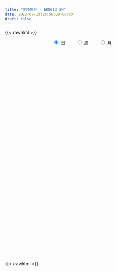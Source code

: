 ```yaml
---
title: "奥精医疗 - 688613.SH"
date: 2022-07-19T20:56:08+08:00
draft: false
---
```

{{< rawhtml >}}
    <div style="text-align: center">
        <label style="padding: 1rem;"><input style="margin-right: .5rem" type="radio" name="period" value="D" checked onclick="period_change(this)">日</label>
        <label style="padding: 1rem;"><input style="margin-right: .5rem" type="radio" name="period" value="W" onclick="period_change(this)">周</label>
        <label style="padding: 1rem;"><input style="margin-right: .5rem" type="radio" name="period" value="M" onclick="period_change(this)">月</label>
    </div>
    <div id="chart" style="height: 700px;"></div> 
    <script type="text/javascript">
        const D_v = [232164.66,136087.58,136353.65,99151.23,54035.26,79717.75,59758.76,50936.07,48510.0,63597.82,43653.38,39114.95,78400.05,39013.51,46589.29,61825.01,42824.98,47202.26,29291.23,20657.04,32650.03,26773.56,20995.61,40656.18,23792.89,25945.11,21119.82,13569.3,31364.01,16122.0,12713.17,23807.76,15785.32,16040.23,13402.27,12555.04,15532.37,15205.11,9235.13,6591.5,8516.09,18333.59,21265.42,28453.19,17528.95,20597.95,15762.52,14697.89,10037.61,9122.71,12880.94,15456.51,7758.56,9833.25,7631.15,9128.92,7235.12,8232.62,4831.61,5860.64,19439.08,13764.6,5931.79,11963.13,9962.07,12561.08,25702.36,12302.57,15300.6,10113.51,9910.24,15498.42,16479.48,20724.51,12631.36,13276.47,12290.86,9388.08,8794.95,7261.74,9216.73,20870.52,20875.28,12455.76,25578.3,18146.26,11200.99,9141.21,17815.55,8613.21,14961.88,8985.99,6703.98,7028.58,11633.77,8517.84,16471.55,15697.56,12159.93,8925.23,10038.31,6687.98,4474.24,7325.92,13025.17,10578.43,7220.56,17389.28,9648.39,14688.47,5369.72,8568.98,6758.61,19365.27,7405.89,8740.21,10719.27,8605.99,9243.75,9442.5,8823.38,9708.29,5656.31,14721.39,15279.27,20740.06,14193.63,13823.74,10762.83,13200.44,9368.16,10312.54,6248.62,9305.8,7687.07,6465.7,6937.2,6398.5,4663.96,5494.85,6664.49,3093.41,6389.41,5671.98,6231.39,8199.87,6567.03,7426.91,11010.55,9141.72,9376.09,8699.55,9623.98,8322.48,10379.07,10311.53,18003.74,11379.84,9407.39,16710.86,8773.29,14522.5,12506.83,12746.83,6195.08,8406.69,8124.25,3994.65,17457.31,8038.34,5952.57,4989.21,4347.47,6137.22,4615.91,5801.32,8373.34,5720.6,6561.48,5937.25,3700.6,4102.62,4500.56,5527.59,7424.23,6606.86,5570.22,4972.94,3147.66,3816.13,4462.39,8109.89,6661.73,9071.12,8078.14,4895.37,8239.91,5523.42,5056.99,7910.84,10577.62,3865.84,5768.96,4292.75,3793.93,3138.08,4207.74,3257.12,3204.88,3384.62,4246.64,3618.26,3805.99,3936.25,4629.12,6157.57,3940.15,10641.06,5231.77,5043.88,2559.74,3209.63,2774.71,2440.52,4881.49,5126.63,3955.41,4230.42,7146.25,6898.05,3328.29,3946.15,2877.38,4074.04,5752.21,4955.58,5602.69,6221.17,5015.03,4617.52,3561.12,7063.52,13879.37,23112.22,10394.79,20596.16,20457.5,11162.27,20276.32,36587.79,33554.24,27900.08,20735.74,18813.91,10806.2,11317.93,13814.89,15155.0,12094.82,17436.86,16912.04,13068.02,12018.87,10947.78,9175.64,13985.22,13444.58,12420.2,20034.16,16257.96,12187.96,18954.26,23951.32,14868.78,23996.39,24091.54,12142.99,16745.04,11035.36,14650.29,9733.53,6693.23,5819.16]
const D_histogram = [0.0,-0.4665071225,0.1792061818,0.6881445691,1.3983665356,2.0545702969,3.5191563644,4.3290199207,4.0794998365,2.8500343642,1.7599254498,1.2002225365,-0.1759485368,-0.9351415151,-1.7634728269,-2.9138051615,-3.4421405328,-3.3191641801,-3.1129480958,-2.9061373578,-2.2749550639,-1.6788270374,-1.3420540903,-1.685318455,-1.8554315078,-1.6166906746,-1.3206952084,-1.0466306288,-0.6253474703,-0.5530080292,-0.3783559302,-0.3833566208,-0.3562345642,-0.4972123759,-0.4701850862,-0.405209169,-0.0866340823,0.1261385627,0.1992517642,0.1352317409,-0.0097783862,-0.2649361308,-0.4730443726,-0.1004160964,-0.1489103087,-0.6333347936,-1.1592993972,-1.5406874705,-1.5392808795,-1.3206766543,-1.0675604545,-0.7060073752,-0.4757125787,-0.2486932136,-0.2214083119,0.0530945457,0.2153199733,0.2573338954,0.3022610525,0.3076795008,0.6925915131,0.9808999068,1.126215735,1.2878701723,1.1707489863,1.0495702318,0.6228455169,0.2923183718,-0.1233503398,-0.3437602483,-0.3605248939,-0.1771104878,0.1180938179,0.53399198,0.8072375171,1.0368104464,1.0848518542,1.1908967433,1.1508015257,1.0607071265,0.8350040416,0.972021819,0.6135063916,0.4557447356,0.6307923342,0.5775223439,0.6123671126,0.5862609114,0.678975599,0.6323497306,0.203276893,0.1117367777,0.123342382,0.1285087878,0.207571226,0.2766402776,0.4602770563,0.4370128708,0.1892023564,0.1514435779,-0.0561585382,-0.2392271173,-0.3150899365,-0.2488638241,-0.2879365849,-0.4075348841,-0.6431587727,-0.9025878552,-1.0208818303,-1.1902440725,-1.2032489307,-1.1326967719,-1.0083368026,-1.1499478753,-1.0978610196,-0.9392743495,-0.6601196339,-0.3861711323,-0.0747214413,0.168772023,0.2869615922,0.2706237702,0.3029471758,0.4131633496,0.6369575882,0.8836572233,1.0174479928,1.1406984233,1.1806347763,1.0914530842,0.9248064656,0.6422059119,0.5127911693,0.2724928848,0.0372120217,-0.0422761606,0.0043974613,-0.0363212692,-0.0402537771,-0.0552930368,-0.1612568793,-0.1746984085,-0.2924191633,-0.4284573895,-0.4383189045,-0.3305650821,-0.3199133795,-0.3603799873,-0.2378526884,-0.1071133115,-0.0965370594,0.013249276,0.1296554128,0.2112659913,0.1501595606,0.1773223283,0.2464952695,0.3754638226,0.3983629803,0.5607171184,0.5926444925,0.6674337831,0.621971084,0.4255212027,0.2337467653,-0.0074799516,-0.2300256029,-0.373150471,-0.7446839138,-0.8757214134,-0.9786199541,-0.9790375829,-0.8689346559,-0.7756756716,-0.6093029897,-0.4574055257,-0.4587090214,-0.480255422,-0.3846302584,-0.2286348802,-0.1247818376,-0.0696193489,0.0441892477,0.0616921866,0.2079511012,0.2327649724,0.3008817018,0.3714616097,0.4084063599,0.420125346,0.3519201221,0.3065927154,0.1707065335,-0.0624309021,-0.2541768912,-0.2817132337,-0.1627590876,-0.1684506437,-0.2649871267,-0.2953743873,-0.1480173345,-0.0268289624,0.1163380062,0.1365988454,0.1850265593,0.2117722826,0.2166616608,0.1732784185,0.1276833598,0.1727840354,0.2221952008,0.2201573239,0.2033461756,0.1202573308,-0.011778706,-0.2128560425,-0.2725971342,-0.213833133,-0.0884909855,0.0434941519,0.1445452036,0.1395322258,0.1637116312,0.1400917601,0.0121262805,-0.2556089145,-0.4272145445,-0.4143648481,-0.5326056666,-0.4339524614,-0.3273430506,-0.2633472393,-0.1937156362,-0.0663244171,0.0409647412,0.1465292678,0.148142143,0.1014087106,0.0616911773,0.0646885938,0.0756472231,0.1412648559,0.2373799373,0.0834637287,0.060870607,-0.0404629819,-0.1046968395,-0.1037808358,0.005166905,0.2794884639,0.5039613976,0.7174594919,0.7408584488,0.7257929106,0.6085347304,0.5372832211,0.4597259249,0.3423053819,0.2888756634,0.2853547418,0.3088208186,0.3440769444,0.3081474192,0.2064450795,0.1762303404,0.1824322368,0.1902968087,0.2187791671,0.198842193,0.2206246304,0.1903300705,0.2568224521,0.1954749743,0.1397333213,0.0077840935,-0.041225043,-0.1300359793,-0.2918105794,-0.3644510055,-0.354249087,-0.3652409013,-0.3236520294,-0.2703325668]
const D_fast = [0.0,-0.5831339031,0.1073809466,0.7883554762,1.8481690765,3.0180154122,5.3623905707,7.2545091072,8.0248639821,7.5079071009,6.8577795489,6.5981322697,5.1779740622,4.1849957051,2.9157961866,1.0370125617,-0.3518579429,-1.0586726352,-1.6306935748,-2.1504171763,-2.0879736484,-1.9115523812,-1.9102929567,-2.6748869352,-3.3088578649,-3.4742897003,-3.5084680363,-3.4960611139,-3.231114823,-3.2970273891,-3.2169642727,-3.3178041185,-3.3797407029,-3.6450216086,-3.7355405905,-3.7718669656,-3.4749503994,-3.2306431137,-3.1077169712,-3.1379290593,-3.2853837829,-3.6067755603,-3.9331448951,-3.585620643,-3.6713424325,-4.3141006159,-5.1298900688,-5.8964500097,-6.2798636385,-6.3914285769,-6.4052024908,-6.2201512552,-6.1087846034,-5.9439385417,-5.972005718,-5.6842292239,-5.468173803,-5.361826407,-5.2413339868,-5.1589956634,-4.6009357728,-4.0674024024,-3.6405326404,-3.1569106601,-2.9813445995,-2.840130796,-3.1111441317,-3.3685916839,-3.8150979805,-4.1214479509,-4.2283438201,-4.0892070359,-3.7644792758,-3.2150831187,-2.7400282023,-2.2512526614,-1.93199829,-1.528229215,-1.2806240513,-1.1055416689,-1.1224937434,-0.7424705113,-0.9476093407,-0.9914348128,-0.6586891307,-0.567578535,-0.3796419881,-0.2591829615,0.0032756259,0.1147371901,-0.2635164242,-0.3271223451,-0.2846811452,-0.2473875426,-0.1164322978,0.0217968232,0.3205028659,0.4064918981,0.2059819729,0.2060840888,-0.0155576619,-0.2584330203,-0.4130683236,-0.4090581673,-0.5201150742,-0.7415970945,-1.1380106762,-1.6230867226,-1.9966011552,-2.4635244155,-2.7773415064,-2.9899635406,-3.117687772,-3.5467858134,-3.7691642127,-3.8453961299,-3.7312713229,-3.5538656042,-3.2610962737,-2.9754098036,-2.7854798363,-2.7341617157,-2.6261015162,-2.412594505,-2.0295608694,-1.5619469285,-1.1737941608,-0.7653691244,-0.4302740774,-0.2465924983,-0.1820375006,-0.3040865763,-0.3053035266,-0.4774785899,-0.7034564476,-0.79351367,-0.7457406828,-0.7955397306,-0.8095356828,-0.8383982017,-0.984676264,-1.0417923953,-1.232617941,-1.4757705145,-1.5952117557,-1.5700992038,-1.6394258461,-1.7699874507,-1.7069233239,-1.6029622749,-1.6165202876,-1.5034216332,-1.3546016433,-1.2201745669,-1.2437411074,-1.1722477576,-1.0414509991,-0.8186164903,-0.6961265876,-0.3935931699,-0.2135046726,0.0281430637,0.1381731356,0.048103555,-0.085234191,-0.3283308959,-0.6083829479,-0.8447954337,-1.4024998549,-1.752467708,-2.1000212372,-2.3451982617,-2.4523289987,-2.5529889322,-2.5389419977,-2.5013959152,-2.6173766663,-2.7589869224,-2.7595193233,-2.6606826651,-2.5880250821,-2.5502674305,-2.425411522,-2.3924855365,-2.1942388465,-2.1112337322,-1.9678965773,-1.8044512671,-1.6654049269,-1.5486546043,-1.5288797976,-1.4975590255,-1.5907685741,-1.8395137352,-2.0948039471,-2.1927685981,-2.1145042238,-2.1623084408,-2.3250917055,-2.429322563,-2.3189698438,-2.2044887122,-2.0322372421,-1.9778266915,-1.8831423378,-1.8034535439,-1.7443987505,-1.7444623882,-1.758136607,-1.6698399225,-1.5648799569,-1.5118785028,-1.4778531072,-1.5308776194,-1.6658583326,-1.9201496797,-2.048040055,-2.042734337,-1.9395149359,-1.7966562605,-1.6594689079,-1.6295988293,-1.5644915161,-1.5530884471,-1.6780223567,-2.0096597803,-2.2880690464,-2.378810562,-2.6302027971,-2.6400377073,-2.6152640591,-2.6171050577,-2.5959023636,-2.4850922487,-2.3675619052,-2.2253650616,-2.1867166507,-2.2080979054,-2.2323926445,-2.2132230794,-2.1833526443,-2.0824187976,-1.9269587319,-2.0600090083,-2.0673844783,-2.1788338126,-2.2692418801,-2.2942710853,-2.1840316183,-1.8398379434,-1.4893746603,-1.0965116931,-0.887898124,-0.7215154345,-0.6866399321,-0.6235706361,-0.5861964511,-0.6180406486,-0.5992514512,-0.5314336874,-0.430762406,-0.3094870441,-0.2683797145,-0.3184707843,-0.3046279383,-0.2528179827,-0.1973792086,-0.1142020584,-0.0844284843,-0.0074898893,0.0097980685,0.1404960631,0.1280173288,0.1072090062,-0.0227941982,-0.0821095955,-0.2034295267,-0.4381567716,-0.601909949,-0.6802703023,-0.782572342,-0.8218964774,-0.8361601565]
const D_slow = [0.0,-0.1166267806,-0.0718252352,0.1002109071,0.449802541,0.9634451152,1.8432342063,2.9254891865,3.9453641456,4.6578727367,5.0978540991,5.3979097332,5.353922599,5.1201372203,4.6792690135,3.9508177231,3.0902825899,2.2604915449,1.482254521,0.7557201815,0.1869814155,-0.2327253438,-0.5682388664,-0.9895684802,-1.4534263571,-1.8575990258,-2.1877728279,-2.4494304851,-2.6057673527,-2.7440193599,-2.8386083425,-2.9344474977,-3.0235061387,-3.1478092327,-3.2653555043,-3.3666577965,-3.3883163171,-3.3567816764,-3.3069687354,-3.2731608002,-3.2756053967,-3.3418394294,-3.4601005226,-3.4852045466,-3.5224321238,-3.6807658222,-3.9705906715,-4.3557625392,-4.740582759,-5.0707519226,-5.3376420362,-5.51414388,-5.6330720247,-5.6952453281,-5.7505974061,-5.7373237697,-5.6834937763,-5.6191603025,-5.5435950393,-5.4666751641,-5.2935272859,-5.0483023092,-4.7667483754,-4.4447808324,-4.1520935858,-3.8897010278,-3.7339896486,-3.6609100557,-3.6917476406,-3.7776877027,-3.8678189262,-3.9120965481,-3.8825730937,-3.7490750987,-3.5472657194,-3.2880631078,-3.0168501442,-2.7191259584,-2.431425577,-2.1662487954,-1.957497785,-1.7144923302,-1.5611157323,-1.4471795484,-1.2894814649,-1.1451008789,-0.9920091007,-0.8454438729,-0.6756999731,-0.5176125405,-0.4667933172,-0.4388591228,-0.4080235273,-0.3758963303,-0.3240035238,-0.2548434544,-0.1397741904,-0.0305209727,0.0167796164,0.0546405109,0.0406008764,-0.019205903,-0.0979783871,-0.1601943431,-0.2321784893,-0.3340622104,-0.4948519035,-0.7204988673,-0.9757193249,-1.273280343,-1.5740925757,-1.8572667687,-2.1093509693,-2.3968379382,-2.6713031931,-2.9061217804,-3.0711516889,-3.167694472,-3.1863748323,-3.1441818266,-3.0724414285,-3.004785486,-2.929048692,-2.8257578546,-2.6665184576,-2.4456041518,-2.1912421536,-1.9060675477,-1.6109088537,-1.3380455826,-1.1068439662,-0.9462924882,-0.8180946959,-0.7499714747,-0.7406684693,-0.7512375094,-0.7501381441,-0.7592184614,-0.7692819057,-0.7831051649,-0.8234193847,-0.8670939868,-0.9401987777,-1.047313125,-1.1568928512,-1.2395341217,-1.3195124666,-1.4096074634,-1.4690706355,-1.4958489634,-1.5199832282,-1.5166709092,-1.484257056,-1.4314405582,-1.393900668,-1.349570086,-1.2879462686,-1.1940803129,-1.0944895679,-0.9543102883,-0.8061491651,-0.6392907194,-0.4837979484,-0.3774176477,-0.3189809564,-0.3208509443,-0.378357345,-0.4716449627,-0.6578159412,-0.8767462945,-1.1214012831,-1.3661606788,-1.5833943428,-1.7773132606,-1.9296390081,-2.0439903895,-2.1586676448,-2.2787315004,-2.374889065,-2.432047785,-2.4632432444,-2.4806480816,-2.4696007697,-2.4541777231,-2.4021899478,-2.3439987047,-2.2687782792,-2.1759128768,-2.0738112868,-1.9687799503,-1.8807999198,-1.8041517409,-1.7614751075,-1.7770828331,-1.8406270559,-1.9110553643,-1.9517451362,-1.9938577971,-2.0601045788,-2.1339481756,-2.1709525093,-2.1776597499,-2.1485752483,-2.114425537,-2.0681688971,-2.0152258265,-1.9610604113,-1.9177408067,-1.8858199667,-1.8426239579,-1.7870751577,-1.7320358267,-1.6811992828,-1.6511349501,-1.6540796266,-1.7072936372,-1.7754429208,-1.828901204,-1.8510239504,-1.8401504124,-1.8040141115,-1.7691310551,-1.7282031473,-1.6931802073,-1.6901486371,-1.7540508658,-1.8608545019,-1.9644457139,-2.0975971305,-2.2060852459,-2.2879210085,-2.3537578184,-2.4021867274,-2.4187678317,-2.4085266464,-2.3718943294,-2.3348587937,-2.309506616,-2.2940838217,-2.2779116732,-2.2589998675,-2.2236836535,-2.1643386692,-2.143472737,-2.1282550852,-2.1383708307,-2.1645450406,-2.1904902495,-2.1891985233,-2.1193264073,-1.9933360579,-1.8139711849,-1.6287565728,-1.4473083451,-1.2951746625,-1.1608538572,-1.045922376,-0.9603460305,-0.8881271147,-0.8167884292,-0.7395832246,-0.6535639885,-0.5765271337,-0.5249158638,-0.4808582787,-0.4352502195,-0.3876760173,-0.3329812255,-0.2832706773,-0.2281145197,-0.1805320021,-0.116326389,-0.0674576455,-0.0325243151,-0.0305782918,-0.0408845525,-0.0733935473,-0.1463461922,-0.2374589435,-0.3260212153,-0.4173314406,-0.498244448,-0.5658275897]
const D_data = [['2021-05-21', 80.02, 95.01, 78.0, 96.96],['2021-05-24', 91.0, 87.7, 86.51, 97.0],['2021-05-25', 89.41, 102.0, 88.04, 106.5],['2021-05-26', 101.0, 103.77, 99.13, 109.51],['2021-05-27', 102.0, 110.48, 102.0, 111.88],['2021-05-28', 111.01, 115.0, 109.0, 124.88],['2021-05-31', 116.0, 133.33, 115.55, 134.0],['2021-06-01', 133.32, 134.79, 126.31, 137.85],['2021-06-02', 133.8, 126.9, 124.1, 135.79],['2021-06-03', 125.95, 114.0, 112.59, 128.96],['2021-06-04', 113.2, 112.0, 108.4, 114.5],['2021-06-07', 111.26, 116.11, 108.0, 117.28],['2021-06-08', 113.0, 101.8, 98.77, 116.8],['2021-06-09', 101.28, 104.04, 96.55, 105.61],['2021-06-10', 102.79, 98.48, 95.2, 104.1],['2021-06-11', 98.0, 87.81, 86.47, 101.98],['2021-06-15', 87.81, 89.0, 83.69, 91.6],['2021-06-16', 88.87, 93.73, 85.5, 94.97],['2021-06-17', 93.0, 93.35, 91.0, 94.62],['2021-06-18', 93.66, 92.22, 91.31, 97.52],['2021-06-21', 90.0, 97.8, 87.61, 97.96],['2021-06-22', 96.44, 99.1, 96.0, 102.36],['2021-06-23', 100.0, 97.11, 96.1, 101.44],['2021-06-24', 98.55, 87.24, 86.99, 98.55],['2021-06-25', 86.0, 86.42, 85.5, 89.2],['2021-06-28', 86.5, 90.1, 85.2, 92.77],['2021-06-29', 89.99, 90.8, 88.05, 92.91],['2021-06-30', 90.23, 90.79, 90.01, 93.41],['2021-07-01', 94.5, 93.49, 90.91, 96.5],['2021-07-02', 93.0, 89.6, 88.99, 93.36],['2021-07-05', 89.66, 90.78, 87.01, 91.73],['2021-07-06', 91.88, 88.27, 83.69, 91.88],['2021-07-07', 86.5, 88.01, 84.1, 88.96],['2021-07-08', 87.6, 84.81, 84.57, 89.18],['2021-07-09', 84.6, 85.76, 82.43, 85.88],['2021-07-12', 85.0, 85.66, 83.58, 86.8],['2021-07-13', 85.75, 89.2, 84.24, 89.57],['2021-07-14', 88.1, 88.85, 88.0, 91.66],['2021-07-15', 88.88, 87.53, 85.8, 90.8],['2021-07-16', 86.35, 85.5, 85.28, 87.99],['2021-07-19', 84.81, 83.5, 82.6, 85.5],['2021-07-20', 82.5, 80.45, 78.35, 83.49],['2021-07-21', 80.0, 79.0, 77.8, 80.88],['2021-07-22', 79.99, 86.0, 77.77, 86.0],['2021-07-23', 84.98, 81.0, 81.0, 85.3],['2021-07-26', 79.0, 73.26, 70.0, 80.0],['2021-07-27', 72.2, 68.73, 68.62, 73.93],['2021-07-28', 68.2, 66.4, 63.07, 69.5],['2021-07-29', 67.16, 68.28, 67.16, 69.29],['2021-07-30', 67.0, 69.75, 66.21, 70.4],['2021-08-02', 68.81, 69.76, 65.3, 70.38],['2021-08-03', 69.8, 71.3, 68.56, 74.59],['2021-08-04', 70.11, 69.99, 69.01, 71.83],['2021-08-05', 68.85, 70.09, 68.85, 74.0],['2021-08-06', 70.09, 67.27, 66.68, 70.18],['2021-08-09', 65.65, 70.3, 65.65, 70.49],['2021-08-10', 71.46, 69.37, 68.8, 71.46],['2021-08-11', 69.37, 67.8, 67.27, 69.37],['2021-08-12', 68.03, 67.5, 67.25, 68.5],['2021-08-13', 67.28, 66.6, 66.0, 67.8],['2021-08-16', 66.3, 72.05, 66.04, 74.55],['2021-08-17', 72.83, 72.6, 70.64, 73.49],['2021-08-18', 72.01, 72.13, 71.03, 72.76],['2021-08-19', 71.79, 73.48, 71.6, 76.5],['2021-08-20', 74.0, 70.48, 69.53, 74.0],['2021-08-23', 69.8, 70.1, 67.53, 71.83],['2021-08-24', 70.18, 64.91, 63.0, 70.18],['2021-08-25', 64.03, 63.9, 63.5, 65.81],['2021-08-26', 63.89, 60.35, 60.2, 64.97],['2021-08-27', 60.98, 60.35, 59.4, 61.47],['2021-08-30', 60.06, 61.43, 59.03, 61.57],['2021-08-31', 62.4, 63.62, 62.4, 65.25],['2021-09-01', 64.38, 65.74, 63.01, 66.49],['2021-09-02', 65.75, 68.9, 65.02, 71.5],['2021-09-03', 69.6, 69.0, 67.5, 70.5],['2021-09-06', 69.0, 70.07, 68.33, 71.8],['2021-09-07', 70.01, 68.95, 68.33, 70.01],['2021-09-08', 68.95, 70.6, 68.3, 72.18],['2021-09-09', 71.21, 69.52, 68.75, 72.22],['2021-09-10', 69.01, 69.1, 67.6, 69.9],['2021-09-13', 68.98, 67.01, 66.1, 70.6],['2021-09-14', 67.02, 71.78, 66.17, 72.88],['2021-09-15', 70.99, 65.37, 65.0, 71.0],['2021-09-16', 64.82, 66.7, 64.18, 69.5],['2021-09-17', 66.02, 71.16, 64.5, 72.47],['2021-09-22', 70.02, 68.94, 68.14, 73.3],['2021-09-23', 69.0, 70.32, 68.0, 71.38],['2021-09-24', 70.15, 69.93, 69.38, 71.88],['2021-09-27', 69.61, 72.0, 67.95, 72.4],['2021-09-28', 72.0, 70.82, 70.41, 72.45],['2021-09-29', 70.11, 65.0, 64.51, 70.97],['2021-09-30', 65.48, 67.88, 64.58, 68.48],['2021-10-08', 69.0, 68.99, 68.21, 70.49],['2021-10-11', 68.53, 69.0, 68.33, 70.59],['2021-10-12', 69.02, 70.24, 67.16, 71.6],['2021-10-13', 70.0, 70.67, 69.6, 71.47],['2021-10-14', 70.34, 73.06, 70.0, 75.0],['2021-10-15', 72.87, 71.25, 70.86, 73.99],['2021-10-18', 71.0, 67.95, 66.33, 71.2],['2021-10-19', 67.8, 69.95, 67.75, 70.46],['2021-10-20', 69.45, 67.2, 66.82, 70.2],['2021-10-21', 67.87, 66.33, 65.83, 67.97],['2021-10-22', 66.5, 66.74, 66.0, 67.45],['2021-10-25', 66.7, 68.25, 66.54, 68.66],['2021-10-26', 67.98, 66.76, 65.02, 68.52],['2021-10-27', 66.76, 65.0, 63.06, 66.76],['2021-10-28', 65.0, 62.1, 61.9, 65.0],['2021-10-29', 61.93, 59.75, 59.57, 62.78],['2021-11-01', 59.79, 59.6, 59.05, 60.38],['2021-11-02', 59.15, 57.13, 56.43, 60.42],['2021-11-03', 57.13, 57.43, 56.7, 57.99],['2021-11-04', 57.85, 57.45, 56.7, 57.95],['2021-11-05', 57.08, 57.51, 56.85, 58.77],['2021-11-08', 57.57, 52.94, 51.76, 57.57],['2021-11-09', 52.8, 53.86, 52.36, 54.34],['2021-11-10', 54.3, 54.55, 53.15, 55.2],['2021-11-11', 54.85, 56.18, 54.14, 56.51],['2021-11-12', 56.19, 56.75, 55.5, 57.48],['2021-11-15', 56.75, 58.17, 56.4, 58.77],['2021-11-16', 58.0, 58.41, 57.92, 59.3],['2021-11-17', 58.0, 57.56, 57.06, 58.99],['2021-11-18', 57.56, 55.94, 55.83, 57.8],['2021-11-19', 55.89, 56.4, 55.66, 56.96],['2021-11-22', 56.15, 57.64, 54.97, 57.65],['2021-11-23', 57.35, 60.0, 57.21, 60.1],['2021-11-24', 60.12, 61.81, 59.31, 62.86],['2021-11-25', 62.2, 61.86, 61.17, 63.5],['2021-11-26', 62.28, 63.0, 62.0, 64.24],['2021-11-29', 63.2, 63.08, 62.0, 63.75],['2021-11-30', 62.93, 62.03, 61.48, 63.26],['2021-12-01', 62.0, 61.0, 60.6, 62.01],['2021-12-02', 60.81, 58.81, 58.72, 61.57],['2021-12-03', 59.0, 59.95, 58.83, 60.56],['2021-12-06', 59.62, 57.76, 57.5, 60.09],['2021-12-07', 57.79, 56.55, 55.69, 58.35],['2021-12-08', 56.98, 57.54, 55.98, 57.97],['2021-12-09', 57.54, 58.91, 57.3, 59.67],['2021-12-10', 59.1, 57.71, 57.68, 59.1],['2021-12-13', 57.71, 57.91, 57.03, 58.48],['2021-12-14', 57.43, 57.57, 57.34, 58.65],['2021-12-15', 57.5, 55.9, 55.87, 58.06],['2021-12-16', 55.91, 56.48, 55.7, 56.69],['2021-12-17', 56.48, 54.5, 54.5, 56.48],['2021-12-20', 54.5, 53.15, 53.01, 55.23],['2021-12-21', 53.45, 53.83, 52.67, 54.0],['2021-12-22', 53.89, 55.09, 53.83, 55.8],['2021-12-23', 55.09, 53.75, 53.4, 55.41],['2021-12-24', 53.75, 52.56, 52.2, 54.0],['2021-12-27', 52.57, 54.38, 52.12, 55.65],['2021-12-28', 54.36, 54.82, 53.6, 55.48],['2021-12-29', 54.73, 53.4, 53.35, 55.33],['2021-12-30', 53.33, 54.72, 53.11, 55.3],['2021-12-31', 54.72, 55.26, 54.36, 56.45],['2022-01-04', 55.63, 55.29, 55.06, 56.58],['2022-01-05', 54.8, 53.5, 52.9, 54.85],['2022-01-06', 53.01, 54.45, 53.01, 54.99],['2022-01-07', 54.97, 55.22, 54.5, 57.34],['2022-01-10', 55.4, 56.58, 55.06, 57.13],['2022-01-11', 56.01, 55.81, 55.49, 56.61],['2022-01-12', 56.0, 58.3, 55.8, 58.84],['2022-01-13', 58.0, 57.53, 57.12, 58.68],['2022-01-14', 57.6, 58.76, 57.21, 59.36],['2022-01-17', 58.8, 57.77, 56.46, 59.39],['2022-01-18', 57.22, 55.58, 55.25, 57.5],['2022-01-19', 55.04, 54.8, 54.45, 56.13],['2022-01-20', 55.22, 53.05, 52.97, 55.9],['2022-01-21', 53.21, 51.88, 51.52, 53.28],['2022-01-24', 51.5, 51.58, 51.16, 52.31],['2022-01-25', 51.49, 46.79, 46.69, 51.49],['2022-01-26', 47.18, 47.68, 45.88, 47.71],['2022-01-27', 48.04, 46.51, 46.45, 48.22],['2022-01-28', 46.53, 46.55, 46.0, 47.58],['2022-02-07', 47.0, 47.28, 46.66, 48.08],['2022-02-08', 47.4, 46.72, 45.86, 47.48],['2022-02-09', 46.72, 47.52, 46.1, 47.55],['2022-02-10', 47.44, 47.49, 47.0, 48.99],['2022-02-11', 47.49, 45.31, 44.8, 47.49],['2022-02-14', 44.8, 44.3, 44.0, 45.63],['2022-02-15', 44.3, 45.29, 43.86, 45.3],['2022-02-16', 45.29, 46.14, 45.03, 46.63],['2022-02-17', 45.7, 45.7, 45.58, 46.35],['2022-02-18', 45.03, 45.09, 44.3, 45.29],['2022-02-21', 45.3, 45.92, 44.71, 45.92],['2022-02-22', 45.51, 44.76, 44.11, 45.51],['2022-02-23', 44.6, 46.58, 44.36, 46.69],['2022-02-24', 46.51, 45.36, 44.79, 47.26],['2022-02-25', 45.56, 46.04, 45.56, 47.18],['2022-02-28', 46.2, 46.4, 44.84, 46.82],['2022-03-01', 46.47, 46.28, 45.7, 46.58],['2022-03-02', 46.28, 46.14, 45.39, 46.3],['2022-03-03', 46.13, 45.02, 45.02, 46.65],['2022-03-04', 44.53, 45.0, 44.53, 47.2],['2022-03-07', 44.86, 43.31, 42.88, 45.2],['2022-03-08', 43.4, 40.88, 40.88, 43.9],['2022-03-09', 40.88, 39.86, 38.52, 41.6],['2022-03-10', 41.4, 40.84, 40.24, 41.66],['2022-03-11', 40.66, 42.47, 39.89, 42.59],['2022-03-14', 42.02, 40.8, 40.71, 42.27],['2022-03-15', 40.8, 38.92, 38.8, 40.8],['2022-03-16', 39.5, 38.88, 36.88, 39.87],['2022-03-17', 39.45, 40.94, 39.45, 42.05],['2022-03-18', 40.94, 40.96, 40.21, 41.5],['2022-03-21', 41.29, 41.68, 40.2, 41.81],['2022-03-22', 41.05, 40.38, 40.27, 41.11],['2022-03-23', 40.79, 40.75, 40.25, 41.35],['2022-03-24', 40.2, 40.55, 40.01, 40.98],['2022-03-25', 40.4, 40.25, 40.14, 41.49],['2022-03-28', 38.8, 39.42, 38.8, 40.0],['2022-03-29', 39.7, 39.0, 38.58, 40.27],['2022-03-30', 39.49, 39.99, 38.74, 40.08],['2022-03-31', 39.8, 40.2, 39.45, 41.29],['2022-04-01', 39.97, 39.61, 39.52, 40.49],['2022-04-06', 39.54, 39.3, 38.65, 40.0],['2022-04-07', 39.25, 38.09, 38.07, 39.43],['2022-04-08', 38.25, 36.7, 36.55, 38.25],['2022-04-11', 36.7, 34.6, 34.56, 36.79],['2022-04-12', 34.99, 35.22, 34.0, 35.48],['2022-04-13', 35.33, 36.25, 34.3, 38.2],['2022-04-14', 36.46, 37.2, 36.46, 37.88],['2022-04-15', 37.2, 37.7, 36.09, 38.1],['2022-04-18', 37.75, 37.76, 36.99, 38.38],['2022-04-19', 37.96, 36.55, 36.55, 37.97],['2022-04-20', 36.98, 36.84, 36.53, 37.59],['2022-04-21', 37.3, 36.12, 35.61, 37.46],['2022-04-22', 36.5, 34.22, 34.0, 36.5],['2022-04-25', 34.5, 31.05, 30.95, 34.5],['2022-04-26', 31.38, 30.53, 30.37, 32.08],['2022-04-27', 30.22, 31.8, 29.0, 32.0],['2022-04-28', 29.0, 29.2, 28.88, 30.1],['2022-04-29', 29.8, 31.17, 29.21, 31.36],['2022-05-05', 31.9, 31.2, 30.7, 31.95],['2022-05-06', 30.5, 30.56, 29.71, 31.28],['2022-05-09', 31.0, 30.47, 30.17, 31.0],['2022-05-10', 30.43, 31.28, 29.89, 31.28],['2022-05-11', 31.57, 31.31, 31.28, 32.11],['2022-05-12', 31.0, 31.6, 30.55, 31.73],['2022-05-13', 31.5, 30.37, 30.23, 31.89],['2022-05-16', 30.74, 29.41, 29.33, 30.76],['2022-05-17', 29.41, 29.0, 28.5, 29.41],['2022-05-18', 29.21, 29.16, 28.73, 29.6],['2022-05-19', 28.98, 29.03, 28.51, 29.43],['2022-05-20', 29.2, 29.69, 28.83, 29.8],['2022-05-23', 29.01, 30.35, 29.0, 30.38],['2022-05-24', 30.35, 26.88, 26.7, 30.35],['2022-05-25', 27.0, 27.8, 26.7, 28.12],['2022-05-26', 28.03, 26.18, 25.83, 28.18],['2022-05-27', 26.25, 25.83, 25.58, 26.5],['2022-05-30', 25.71, 26.08, 25.38, 26.08],['2022-05-31', 26.08, 27.38, 25.7, 27.59],['2022-06-01', 27.54, 30.3, 27.23, 31.0],['2022-06-02', 31.31, 31.05, 29.3, 31.37],['2022-06-06', 31.26, 32.32, 31.1, 32.49],['2022-06-07', 31.78, 30.92, 30.52, 32.39],['2022-06-08', 30.7, 30.83, 29.88, 31.7],['2022-06-09', 30.86, 29.53, 29.4, 31.08],['2022-06-10', 29.47, 29.88, 29.21, 30.14],['2022-06-13', 29.72, 29.64, 29.15, 30.18],['2022-06-14', 29.28, 28.79, 28.09, 29.5],['2022-06-15', 29.08, 29.25, 28.85, 29.95],['2022-06-16', 29.25, 29.83, 29.04, 30.19],['2022-06-17', 30.0, 30.35, 29.66, 31.28],['2022-06-20', 30.1, 30.82, 30.03, 31.2],['2022-06-21', 30.83, 30.1, 29.81, 31.25],['2022-06-22', 30.22, 29.03, 29.03, 30.26],['2022-06-23', 29.28, 29.65, 28.85, 29.78],['2022-06-24', 29.83, 30.12, 29.81, 30.45],['2022-06-27', 30.12, 30.27, 30.12, 30.9],['2022-06-28', 30.6, 30.74, 29.42, 30.86],['2022-06-29', 30.79, 30.28, 30.05, 31.74],['2022-06-30', 30.3, 30.94, 30.28, 31.39],['2022-07-01', 30.94, 30.4, 30.24, 31.6],['2022-07-04', 30.56, 31.87, 29.83, 31.87],['2022-07-05', 31.88, 30.45, 30.13, 32.09],['2022-07-06', 30.41, 30.33, 29.97, 30.8],['2022-07-07', 30.5, 28.92, 28.53, 30.5],['2022-07-08', 28.84, 29.45, 28.84, 30.27],['2022-07-11', 29.6, 28.5, 28.29, 29.6],['2022-07-12', 28.51, 26.72, 26.72, 28.67],['2022-07-13', 26.98, 26.91, 26.75, 27.37],['2022-07-14', 26.88, 27.45, 26.62, 28.06],['2022-07-15', 27.34, 26.84, 26.51, 27.75],['2022-07-18', 26.83, 27.24, 26.55, 27.49],['2022-07-19', 27.46, 27.33, 26.92, 27.46]]
const W_v = [232164.66,505345.47,266456.03,264942.81,139975.51,144868.27,108120.24,81748.75,59119.15,94097.24,70218.68,53560.41,35288.91,61060.67,75980.12,75244.01,51012.1,88996.59,38488.46,50376.63,6703.98,59349.3,42285.69,55539.36,45034.17,54836.63,42874.23,78758.09,49892.59,36794.27,26306.12,34097.18,47851.89,47016.82,60793.88,47979.68,40432.08,29275.26,26022.55,29629.46,24509.01,36946.27,32934.71,21201.46,17711.52,12371.36,31014.43,15866.09,27356.76,7274.44,23261.9,26478.36,88440.04,101580.62,89573.86,75413.61,59195.53,74344.86,105862.29,64307.21,12512.39]
const W_histogram = [0.0,1.2757150997,1.8140729117,0.5056169193,-0.0677619798,-0.8017752326,-1.0230827697,-1.3571031775,-1.5126995783,-1.815445794,-2.6211836685,-3.1342937399,-3.3144386347,-2.978519268,-3.2240470904,-2.6152997903,-2.0427011612,-1.3930380349,-0.9359138879,-0.6736299933,-0.3440183928,0.0846885256,0.120794338,-0.2496104642,-0.5516881965,-0.6993968799,-0.7148475915,-0.2014295712,0.0011775464,0.0500430355,-0.0620325515,-0.1879178819,-0.0193175117,0.15020611,0.5395465859,0.3800443435,-0.0170493297,-0.2811912984,-0.3824200471,-0.3006930881,-0.2348891087,-0.2770678571,-0.3189914969,-0.3067763558,-0.2561019718,-0.328260903,-0.2233514475,-0.2983525555,-0.454064836,-0.4954526153,-0.4350817408,-0.3443742705,-0.4415627174,-0.0709551079,0.165796993,0.4105232017,0.6018104444,0.780750946,0.8622971768,0.7706211057,0.7712568193]
const W_fast = [0.0,1.5946438746,2.5865199146,1.404468152,0.814148758,-0.120308303,-0.5973865325,-1.2706827348,-1.8044540301,-2.5610616942,-4.0220954859,-5.3187789923,-6.3275335458,-6.7362439961,-7.787783591,-7.8328612385,-7.7709378997,-7.4695342822,-7.2463886071,-7.1525122109,-6.9089052086,-6.4590261588,-6.3927217619,-6.8255291801,-7.2655289616,-7.5880868649,-7.7822494744,-7.3191888468,-7.1162873427,-7.0549110947,-7.1824948196,-7.3553596204,-7.1915886282,-6.984513479,-6.4602863566,-6.5247775131,-6.9261335187,-7.2605733121,-7.4574070726,-7.4508533855,-7.4437716833,-7.555217396,-7.67688891,-7.7413678578,-7.7547189668,-7.9089431237,-7.8598715302,-8.0094607771,-8.2786892665,-8.4439401996,-8.4923397603,-8.4877258576,-8.6953049839,-8.3424361514,-8.0642348023,-7.7168777931,-7.3751379393,-7.0010097012,-6.7038891762,-6.6029099709,-6.4094600525]
const W_slow = [0.0,0.3189287749,0.7724470029,0.8988512327,0.8819107377,0.6814669296,0.4256962372,0.0864204428,-0.2917544518,-0.7456159003,-1.4009118174,-2.1844852524,-3.0130949111,-3.7577247281,-4.5637365007,-5.2175614482,-5.7282367385,-6.0764962473,-6.3104747192,-6.4788822176,-6.5648868158,-6.5437146844,-6.5135160999,-6.5759187159,-6.7138407651,-6.888689985,-7.0674018829,-7.1177592757,-7.1174648891,-7.1049541302,-7.1204622681,-7.1674417386,-7.1722711165,-7.134719589,-6.9998329425,-6.9048218566,-6.9090841891,-6.9793820137,-7.0749870255,-7.1501602975,-7.2088825746,-7.2781495389,-7.3578974131,-7.4345915021,-7.498616995,-7.5806822208,-7.6365200826,-7.7111082215,-7.8246244305,-7.9484875843,-8.0572580195,-8.1433515871,-8.2537422665,-8.2714810435,-8.2300317952,-8.1274009948,-7.9769483837,-7.7817606472,-7.566186353,-7.3735310766,-7.1807168717]
const W_data = [['2021-05-21', 80.02, 95.01, 78.0, 96.96],['2021-05-28', 91.0, 115.0, 86.51, 124.88],['2021-06-04', 116.0, 112.0, 108.4, 137.85],['2021-06-11', 111.26, 87.81, 86.47, 117.28],['2021-06-18', 87.81, 92.22, 83.69, 97.52],['2021-06-25', 90.0, 86.42, 85.5, 102.36],['2021-07-02', 86.5, 89.6, 85.2, 96.5],['2021-07-09', 89.66, 85.76, 82.43, 91.88],['2021-07-16', 85.0, 85.5, 83.58, 91.66],['2021-07-23', 84.81, 81.0, 77.77, 86.0],['2021-07-30', 79.0, 69.75, 63.07, 80.0],['2021-08-06', 68.81, 67.27, 65.3, 74.59],['2021-08-13', 65.65, 66.6, 65.65, 71.46],['2021-08-20', 66.3, 70.48, 66.04, 76.5],['2021-08-27', 69.8, 60.35, 59.4, 71.83],['2021-09-03', 60.06, 69.0, 59.03, 71.5],['2021-09-10', 69.0, 69.1, 67.6, 72.22],['2021-09-17', 68.98, 71.16, 64.18, 72.88],['2021-09-24', 70.02, 69.93, 68.0, 73.3],['2021-09-30', 69.61, 67.88, 64.51, 72.45],['2021-10-08', 69.0, 68.99, 68.21, 70.49],['2021-10-15', 68.53, 71.25, 67.16, 75.0],['2021-10-22', 71.0, 66.74, 65.83, 71.2],['2021-10-29', 66.7, 59.75, 59.57, 68.66],['2021-11-05', 59.79, 57.51, 56.43, 60.42],['2021-11-12', 57.57, 56.75, 51.76, 57.57],['2021-11-19', 56.75, 56.4, 55.66, 59.3],['2021-11-26', 56.15, 63.0, 54.97, 64.24],['2021-12-03', 63.2, 59.95, 58.72, 63.75],['2021-12-10', 59.62, 57.71, 55.69, 60.09],['2021-12-17', 57.71, 54.5, 54.5, 58.65],['2021-12-24', 54.5, 52.56, 52.2, 55.8],['2021-12-31', 52.57, 55.26, 52.12, 56.45],['2022-01-07', 55.63, 55.22, 52.9, 57.34],['2022-01-14', 55.4, 58.76, 55.06, 59.36],['2022-01-21', 58.8, 51.88, 51.52, 59.39],['2022-01-28', 51.5, 46.55, 45.88, 52.31],['2022-02-11', 47.0, 45.31, 44.8, 48.99],['2022-02-18', 44.8, 45.09, 43.86, 46.63],['2022-02-25', 45.3, 46.04, 44.11, 47.26],['2022-03-04', 46.2, 45.0, 44.53, 47.2],['2022-03-11', 44.86, 42.47, 38.52, 45.2],['2022-03-18', 42.02, 40.96, 36.88, 42.27],['2022-03-25', 41.29, 40.25, 40.01, 41.81],['2022-04-01', 38.8, 39.61, 38.58, 41.29],['2022-04-08', 39.54, 36.7, 36.55, 40.0],['2022-04-15', 36.7, 37.7, 34.0, 38.2],['2022-04-22', 37.75, 34.22, 34.0, 38.38],['2022-04-29', 34.5, 31.17, 28.88, 34.5],['2022-05-06', 31.9, 30.56, 29.71, 31.95],['2022-05-13', 31.0, 30.37, 29.89, 32.11],['2022-05-20', 30.74, 29.69, 28.5, 30.76],['2022-05-27', 29.01, 25.83, 25.58, 30.38],['2022-06-02', 25.71, 31.05, 25.38, 31.37],['2022-06-10', 31.26, 29.88, 29.21, 32.49],['2022-06-17', 29.72, 30.35, 28.09, 31.28],['2022-06-24', 30.1, 30.12, 28.85, 31.25],['2022-07-01', 30.12, 30.4, 29.42, 31.74],['2022-07-08', 30.56, 29.45, 28.53, 32.09],['2022-07-15', 29.6, 26.84, 26.51, 29.6],['2022-07-22', 26.83, 27.33, 26.55, 27.49]]
const M_v = [797268.89,817118.0900000001,352669.83,251298.77,278709.1299999999,163878.33,245466.39,170978.78,196222.46,89900.21,124711.77,90226.9,176893.33,356481.9300000001,194869.85]
const M_histogram = [0.0,-2.7148034188,-5.6106111866,-7.5037568601,-7.9890434264,-8.3389638641,-7.9023479615,-7.5551732537,-7.3888445256,-6.7814659072,-6.3001260865,-6.0892622981,-5.710698256,-4.764792231,-3.9595859233]
const M_fast = [0.0,-3.3935042735,-7.6919648379,-11.4610497265,-13.9435971494,-16.3782585531,-17.9172296408,-19.4588482464,-21.1397306498,-22.2277185082,-23.3214102091,-24.6328619953,-25.6819725172,-25.9272645499,-26.111954723]
const M_slow = [0.0,-0.6787008547,-2.0813536514,-3.9572928664,-5.954553723,-8.039294689,-10.0148816794,-11.9036749928,-13.7508861242,-15.446252601,-17.0212841226,-18.5435996971,-19.9712742611,-21.1624723189,-22.1523687997]
const M_data = [['2021-05-31', 80.02, 133.33, 78.0, 134.0],['2021-06-30', 133.32, 90.79, 83.69, 137.85],['2021-07-30', 94.5, 69.75, 63.07, 96.5],['2021-08-31', 68.81, 63.62, 59.03, 76.5],['2021-09-30', 64.38, 67.88, 63.01, 73.3],['2021-10-29', 69.0, 59.75, 59.57, 75.0],['2021-11-30', 59.79, 62.03, 51.76, 64.24],['2021-12-31', 62.0, 55.26, 52.12, 62.01],['2022-01-28', 55.63, 46.55, 45.88, 59.39],['2022-02-28', 47.0, 46.4, 43.86, 48.99],['2022-03-31', 46.47, 40.2, 36.88, 47.2],['2022-04-29', 39.97, 31.17, 28.88, 40.49],['2022-05-31', 31.9, 27.38, 25.38, 32.11],['2022-06-30', 27.54, 30.94, 27.23, 32.49],['2022-07-29', 30.94, 27.33, 26.51, 32.09]]
        const D_a = [null,null,null,null,null,null,null,137.85,null,null,null,null,null,null,null,null,83.69,null,null,null,null,102.36,null,null,null,null,null,null,null,null,null,null,null,null,null,null,null,null,null,null,null,null,null,null,null,null,null,63.07,null,null,null,null,null,null,null,null,null,null,null,null,null,null,null,76.5,null,null,null,null,null,null,59.03,null,null,null,null,null,null,null,null,null,null,null,null,null,null,73.3,null,null,null,null,64.51,null,null,null,null,null,75.0,null,null,null,null,null,null,null,null,null,null,null,null,null,null,null,null,51.76,null,null,null,null,null,null,null,null,null,null,null,null,null,64.24,null,null,null,null,null,null,55.69,null,null,null,null,58.65,null,null,null,null,null,null,null,null,52.12,null,null,null,null,null,null,null,null,null,null,null,null,null,59.39,null,null,null,null,null,null,null,null,null,null,null,null,null,null,null,43.86,null,null,null,null,null,null,47.26,null,null,null,null,null,null,null,null,null,null,null,null,null,36.88,null,null,null,null,null,null,41.49,null,null,null,null,null,null,null,null,null,34.0,null,null,null,38.38,null,null,null,null,null,null,null,28.88,null,null,null,null,null,32.11,null,null,null,28.5,null,null,null,30.38,null,null,null,null,25.38,null,null,null,32.49,null,null,null,null,null,28.09,null,null,null,null,null,null,null,null,null,null,null,null,null,null,32.09,null,null,null,null,null,null,null,26.51,null,null]
const W_a = [null,null,137.85,null,null,null,null,null,null,null,null,null,null,null,null,59.03,null,null,null,null,null,75.0,null,null,null,51.76,null,null,null,null,null,null,null,null,null,59.39,null,null,null,null,null,null,null,null,null,null,null,null,null,null,null,null,null,25.38,null,null,null,null,null,null,null]
const M_a = [null,137.85,null,null,null,null,null,null,null,null,null,null,25.38,null,null]
        const D_b = [[{ coord: ['2021-06-01', 102.36] }, { coord: ['2021-07-28', 83.69] }],[{ coord: ['2021-07-28', 73.3] }, { coord: ['2021-11-26', 63.07] }],[{ coord: ['2021-12-07', 58.65] }, { coord: ['2022-01-17', 55.69] }],[{ coord: ['2022-03-16', 38.38] }, { coord: ['2022-04-18', 36.88] }],[{ coord: ['2022-04-28', 30.38] }, { coord: ['2022-07-05', 28.88] }]]
const W_b = [[{ coord: ['2021-06-04', 75.0] }, { coord: ['2022-01-21', 59.03] }]]
const M_b = []
    </script>
{{< /rawhtml >}}